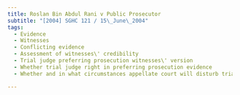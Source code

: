 ```yaml
---
title: Roslan Bin Abdul Rani v Public Prosecutor 
subtitle: "[2004] SGHC 121 / 15\_June\_2004"
tags:
  - Evidence
  - Witnesses
  - Conflicting evidence
  - Assessment of witnesses\' credibility
  - Trial judge preferring prosecution witnesses\' version
  - Whether trial judge right in preferring prosecution evidence
  - Whether and in what circumstances appellate court will disturb trial judge\'s findings of fact

---
```


